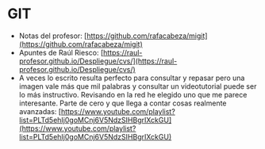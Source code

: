 # GIT

- Notas del profesor: [https://github.com/rafacabeza/migit](https://github.com/rafacabeza/migit)
- Apuntes de Raúl Riesco: [https://raul-profesor.github.io/Despliegue/cvs/](https://raul-profesor.github.io/Despliegue/cvs/)
- A veces lo escrito resulta perfecto para consultar y repasar pero una imagen vale más que mil palabras y consultar un videotutorial puede ser lo más instructivo. Revisando en la red he elegido uno que me parece interesante. Parte de cero y que llega a contar cosas realmente avanzadas: [https://www.youtube.com/playlist?list=PLTd5ehIj0goMCnj6V5NdzSIHBgrIXckGU](https://www.youtube.com/playlist?list=PLTd5ehIj0goMCnj6V5NdzSIHBgrIXckGU)